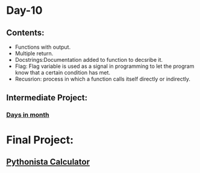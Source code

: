 # Day-10
## Contents:
* Functions with output.
* Multiple return.
* Docstrings:Documentation added to function to decsribe it.
* Flag: Flag variable is used as a signal in programming to let the program know that a certain condition has met.
* Recusrion:  process in which a function calls itself directly or indirectly.

## Intermediate Project: 
### [Days in month]()

# Final Project:
## [Pythonista Calculator]()
